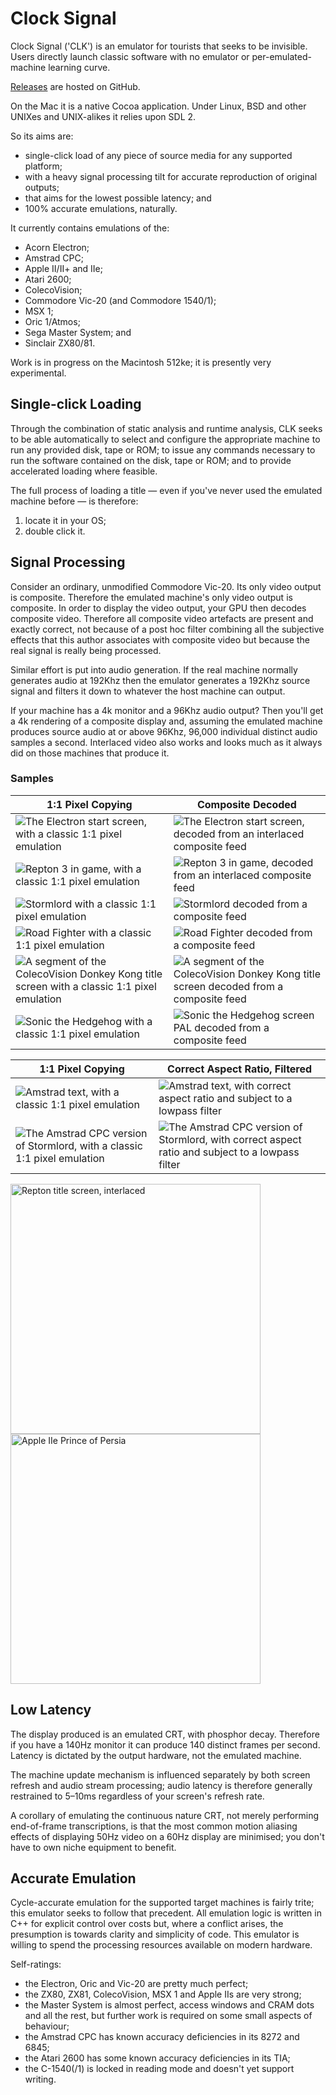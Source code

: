 # Clock Signal
Clock Signal ('CLK') is an emulator for tourists that seeks to be invisible. Users directly launch classic software with no emulator or per-emulated-machine learning curve.

[Releases](https://github.com/TomHarte/CLK/releases) are hosted on GitHub.

On the Mac it is a native Cocoa application. Under Linux, BSD and other UNIXes and UNIX-alikes it relies upon SDL 2.

So its aims are:
* single-click load of any piece of source media for any supported platform;
* with a heavy signal processing tilt for accurate reproduction of original outputs;
* that aims for the lowest possible latency; and
* 100% accurate emulations, naturally.

It currently contains emulations of the:
* Acorn Electron;
* Amstrad CPC;
* Apple II/II+ and IIe;
* Atari 2600;
* ColecoVision;
* Commodore Vic-20 (and Commodore 1540/1);
* MSX 1;
* Oric 1/Atmos;
* Sega Master System; and
* Sinclair ZX80/81.

Work is in progress on the Macintosh 512ke; it is presently very experimental.

## Single-click Loading

Through the combination of static analysis and runtime analysis, CLK seeks to be able automatically to select and configure the appropriate machine to run any provided disk, tape or ROM; to issue any commands necessary to run the software contained on the disk, tape or ROM; and to provide accelerated loading where feasible.

The full process of loading a title — even if you've never used the emulated machine before — is therefore:

1. locate it in your OS;
2. double click it.

## Signal Processing

Consider an ordinary, unmodified Commodore Vic-20. Its only video output is composite. Therefore the emulated machine's only video output is composite. In order to display the video output, your GPU then decodes composite video. Therefore all composite video artefacts are present and exactly correct, not because of a post hoc filter combining all the subjective effects that this author associates with composite video but because the real signal is really being processed.

Similar effort is put into audio generation. If the real machine normally generates audio at 192Khz then the emulator generates a 192Khz source signal and filters it down to whatever the host machine can output.

If your machine has a 4k monitor and a 96Khz audio output? Then you'll get a 4k rendering of a composite display and, assuming the emulated machine produces source audio at or above 96Khz, 96,000 individual distinct audio samples a second. Interlaced video also works and looks much as it always did on those machines that produce it.

### Samples

| 1:1 Pixel Copying | Composite Decoded |
|---|---|
|![The Electron start screen, with a classic 1:1 pixel emulation](READMEImages/NaiveElectron.png)|![The Electron start screen, decoded from an interlaced composite feed](READMEImages/CompositeElectron.png)|
|![Repton 3 in game, with a classic 1:1 pixel emulation](READMEImages/NaiveRepton3.png)|![Repton 3 in game, decoded from an interlaced composite feed](READMEImages/CompositeRepton3.png)|
|![Stormlord with a classic 1:1 pixel emulation](READMEImages/NaiveStormlord.png)|![Stormlord decoded from a composite feed](READMEImages/CompositeStormlord.png)|
|![Road Fighter with a classic 1:1 pixel emulation](READMEImages/NaiveRoadFighter.png)|![Road Fighter decoded from a composite feed](READMEImages/CompositeRoadFighter.png)|
|![A segment of the ColecoVision Donkey Kong title screen with a classic 1:1 pixel emulation](READMEImages/NaivePresentsDonkeyKong.png)|![A segment of the ColecoVision Donkey Kong title screen decoded from a composite feed](READMEImages/CompositePresentsDonkeyKong.png)|
|![Sonic the Hedgehog with a classic 1:1 pixel emulation](READMEImages/NaiveSonic.jpeg)|![Sonic the Hedgehog screen PAL decoded from a composite feed](READMEImages/CompositeSonic.png)|

| 1:1 Pixel Copying | Correct Aspect Ratio, Filtered |
|---|---|
|![Amstrad text, with a classic 1:1 pixel emulation](READMEImages/NaiveCPC.png)|![Amstrad text, with correct aspect ratio and subject to a lowpass filter](READMEImages/FilteredCPC.png)|
|![The Amstrad CPC version of Stormlord, with a classic 1:1 pixel emulation](READMEImages/NaiveCPCStormlord.png)|![The Amstrad CPC version of Stormlord, with correct aspect ratio and subject to a lowpass filter](READMEImages/CPCStormlord.png)|

<img src="READMEImages/ReptonInterlaced.gif" height=400 alt="Repton title screen, interlaced"> <img src="READMEImages/AppleIIPrinceOfPersia.png" height=400 alt="Apple IIe Prince of Persia">

## Low Latency

The display produced is an emulated CRT, with phosphor decay. Therefore if you have a 140Hz monitor it can produce 140 distinct frames per second. Latency is dictated by the output hardware, not the emulated machine.

The machine update mechanism is influenced separately by both screen refresh and audio stream processing; audio latency is therefore generally restrained to 5–10ms regardless of your screen's refresh rate.

A corollary of emulating the continuous nature CRT, not merely performing end-of-frame transcriptions, is that the most common motion aliasing effects of displaying 50Hz video on a 60Hz display are minimised; you don't have to own niche equipment to benefit.

## Accurate Emulation

Cycle-accurate emulation for the supported target machines is fairly trite; this emulator seeks to follow that precedent. All emulation logic is written in C++ for explicit control over costs but, where a conflict arises, the presumption is towards clarity and simplicity of code. This emulator is willing to spend the processing resources available on modern hardware.

Self-ratings:
* the Electron, Oric and Vic-20 are pretty much perfect;
* the ZX80, ZX81, ColecoVision, MSX 1 and Apple IIs are very strong;
* the Master System is almost perfect, access windows and CRAM dots and all the rest, but further work is required on some small aspects of behaviour;
* the Amstrad CPC has known accuracy deficiencies in its 8272 and 6845;
* the Atari 2600 has some known accuracy deficiencies in its TIA;
* the C-1540(/1) is locked in reading mode and doesn't yet support writing.
